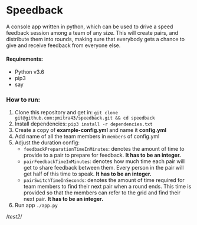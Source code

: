 # Speedback
A console app written in python, which can be used to drive a speed feedback session among a team of any size.
This will create pairs, and distribute them into rounds, making sure that everybody gets a chance to give and receive feedback from everyone else.

#### Requirements:
* Python v3.6
* pip3
* say

### How to run:
1. Clone this repository and get in: `git clone git@github.com:pmitra43/speedback.git && cd speedback`
2. Install dependencies: `pip3 install -r dependencies.txt`
3. Create a copy of **example-config.yml** and name it **config.yml**
4. Add name of all the team members in `members` of config.yml
5. Adjust the duration config:
    * `feedbackPreparationTimeInMinutes`: denotes the amount of time to provide to a pair to prepare for feedback. **It has to be an integer.**
    * `pairFeedbackTimeInMinutes`: denotes how much time each pair will get to share feedback between them. Every person in the pair will get half of this time to speak. **It has to be an integer.**
    * `pairSwitchTimeInSeconds`: denotes the amount of time required for team members to find their next pair when a round ends. This time is provided so that the members can refer to the grid and find their next pair. **It has to be an integer.**
6. Run app `./app.py`

/*test2*/
